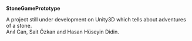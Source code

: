 **StoneGamePrototype**

A project still under development on Unity3D which tells about adventures of a stone.</br>Anıl Can, Sait Özkan and Hasan Hüseyin Didin.
